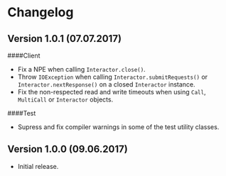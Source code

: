 Changelog
==========

Version 1.0.1 (07.07.2017)
--------------------------
####Client

* Fix a NPE when calling `Interactor.close()`.
* Throw `IOException` when calling `Interactor.submitRequests()` or `Interactor.nextResponse()` on a closed `Interactor` instance.
* Fix the non-respected read and write timeouts when using `Call`, `MultiCall` or `Interactor` objects.

####Test
* Supress and fix compiler warnings in some of the test utility classes.

Version 1.0.0 (09.06.2017)
--------------------------
* Initial release.